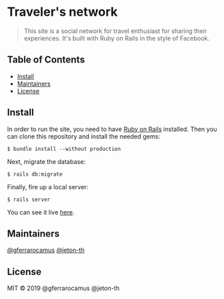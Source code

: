 # Traveler's network


> This site is a social network for travel enthusiast for sharing their experiences. It's built with Ruby on Rails in the style of Facebook. 

## Table of Contents

- [Install](#install)
- [Maintainers](#maintainers)
- [License](#license)

## Install

In order to run the site, you need to have [Ruby on Rails](https://guides.rubyonrails.org/v5.0/getting_started.html#installing-rails) installed. Then you can clone this repository and install the needed gems:
```
$ bundle install --without production
```

Next, migrate the database:
```
$ rails db:migrate
```

Finally, fire up a local server:
```
$ rails server
```

You can see it live [here](https://travelers-network.herokuapp.com/).

## Maintainers

[@gferrarocamus](https://github.com/gferrarocamus) [@jeton-th](https://github.com/jeton-th)

## License

MIT © 2019 @gferrarocamus @jeton-th
